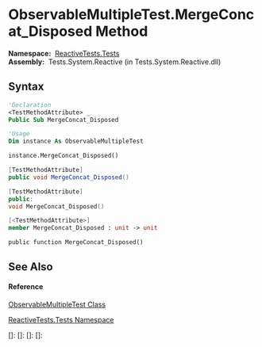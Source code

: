 # ObservableMultipleTest.MergeConcat\_Disposed Method

**Namespace:**  [ReactiveTests.Tests](ReactiveTests.Tests\ReactiveTests.Tests.md)  
**Assembly:**  Tests.System.Reactive (in Tests.System.Reactive.dll)

## Syntax

```vb
'Declaration
<TestMethodAttribute> _
Public Sub MergeConcat_Disposed
```

```vb
'Usage
Dim instance As ObservableMultipleTest

instance.MergeConcat_Disposed()
```

```csharp
[TestMethodAttribute]
public void MergeConcat_Disposed()
```

```c++
[TestMethodAttribute]
public:
void MergeConcat_Disposed()
```

```fsharp
[<TestMethodAttribute>]
member MergeConcat_Disposed : unit -> unit 
```

```jscript
public function MergeConcat_Disposed()
```

## See Also

#### Reference

[ObservableMultipleTest Class](ObservableMultipleTest\ObservableMultipleTest.md)

[ReactiveTests.Tests Namespace](ReactiveTests.Tests\ReactiveTests.Tests.md)

[]: 
[]: 
[]: 
[]: 